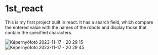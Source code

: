 # 1st_react
This is my first project built in react. It has a search field, which compare the entered value with the names of the robots and display those that contain the specified characters.

![Képernyőfotó 2023-11-17 - 20 29 15](https://github.com/FullSteakDev/1st_react/assets/78823085/c9bca95a-bf8c-4c66-b309-4351bc94d68f)
![Képernyőfotó 2023-11-17 - 20 29 45](https://github.com/FullSteakDev/1st_react/assets/78823085/60acacc2-4804-4557-9596-6880cfc656c4)
